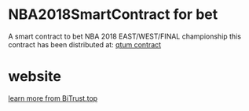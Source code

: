 # NBA2018SmartContract for bet
A smart contract to bet NBA 2018 EAST/WEST/FINAL championship
this contract has been distributed at:
<a href="https://qtum.info/contract/3b1c563849e90449b1c6435b7552d02259efd7f8"> qtum contract </a>
# website 
<a href="http://www.bitrust.top">learn more from BiTrust.top</a>
